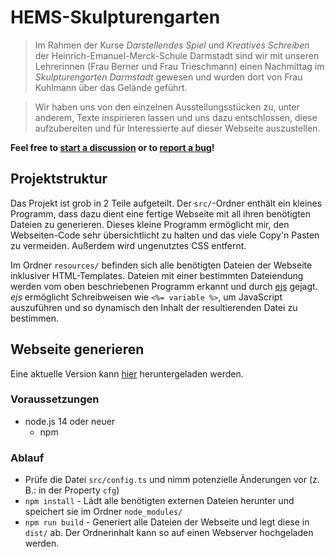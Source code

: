 # HEMS-Skulpturengarten
> Im Rahmen der Kurse *Darstellendes Spiel* und *Kreatives Schreiben* der Heinrich-Emanuel-Merck-Schule Darmstadt
> sind wir mit unseren Lehrerinnen (Frau Berner und Frau Trieschmann) einen Nachmittag im *Skulpturengarten Darmstadt*
> gewesen und wurden dort von Frau Kuhlmann über das Gelände geführt.

> Wir haben uns von den einzelnen Ausstellungsstücken zu, unter anderem, Texte inspirieren lassen und uns dazu
> entschlossen, diese aufzubereiten und für Interessierte auf dieser Webseite auszustellen.

**Feel free to [start a discussion](https://github.com/SpraxDev/HEMS-Skulpturengarten/discussions)
or to [report a bug](https://github.com/SpraxDev/HEMS-Skulpturengarten/issues)!**

## Projektstruktur
Das Projekt ist grob in 2 Teile aufgeteilt. Der `src/`-Ordner enthält ein kleines Programm, dass dazu dient eine fertige
Webseite mit all ihren benötigten Dateien zu generieren. Dieses kleine Programm ermöglicht mir, den Webseiten-Code sehr
übersichtlicht zu halten und das viele Copy'n Pasten zu vermeiden. Außerdem wird ungenutztes CSS entfernt.

Im Ordner `resources/` befinden sich alle benötigten Dateien der Webseite inklusiver HTML-Templates. Dateien mit einer
bestimmten Dateiendung werden vom oben beschriebenen Programm erkannt und durch
[ejs](https://www.npmjs.com/package/ejs) gejagt.
*ejs* ermöglicht Schreibweisen wie `<%= variable %>`, um JavaScript auszuführen und so dynamisch den Inhalt der
resultierenden Datei zu bestimmen.

## Webseite generieren
Eine aktuelle Version kann [hier](https://github.com/SpraxDev/HEMS-Skulpturengarten/releases) heruntergeladen werden.

### Voraussetzungen
* node.js 14 oder neuer
    * npm

### Ablauf
* Prüfe die Datei `src/config.ts` und nimm potenzielle Änderungen vor (z. B.: in der Property `cfg`)
* `npm install` - Lädt alle benötigten externen Dateien herunter und speichert sie im Ordner `node_modules/`
* `npm run build` - Generiert alle Dateien der Webseite und legt diese in `dist/` ab. Der Ordnerinhalt kann so auf einen
  Webserver hochgeladen werden.